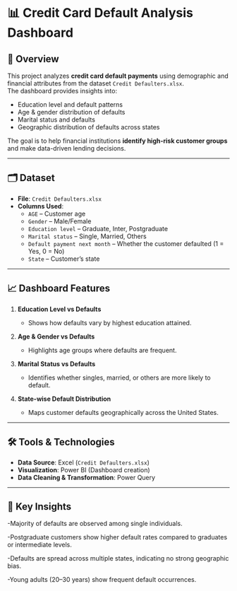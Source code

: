 
# 📊 Credit Card Default Analysis Dashboard  

## 🔎 Overview  
This project analyzes **credit card default payments** using demographic and financial attributes from the dataset `Credit Defaulters.xlsx`.  
The dashboard provides insights into:  

- Education level and default patterns  
- Age & gender distribution of defaults  
- Marital status and defaults  
- Geographic distribution of defaults across states  

The goal is to help financial institutions **identify high-risk customer groups** and make data-driven lending decisions.  

---

## 🗂 Dataset  
- **File**: `Credit Defaulters.xlsx`  
- **Columns Used**:  
  - `AGE` – Customer age  
  - `Gender` – Male/Female  
  - `Education level` – Graduate, Inter, Postgraduate  
  - `Marital status` – Single, Married, Others  
  - `Default payment next month` – Whether the customer defaulted (1 = Yes, 0 = No)  
  - `State` – Customer’s state  

---

## 📈 Dashboard Features  
1. **Education Level vs Defaults**  
   - Shows how defaults vary by highest education attained.  

2. **Age & Gender vs Defaults**  
   - Highlights age groups where defaults are frequent.  

3. **Marital Status vs Defaults**  
   - Identifies whether singles, married, or others are more likely to default.  

4. **State-wise Default Distribution**  
   - Maps customer defaults geographically across the United States.  

---

## 🛠 Tools & Technologies  
- **Data Source**: Excel (`Credit Defaulters.xlsx`)  
- **Visualization**: Power BI (Dashboard creation)  
- **Data Cleaning & Transformation**: Power Query
---

## 📌 Key Insights

-Majority of defaults are observed among single individuals.

-Postgraduate customers show higher default rates compared to graduates or intermediate levels.

-Defaults are spread across multiple states, indicating no strong geographic bias.

-Young adults (20–30 years) show frequent default occurrences.

